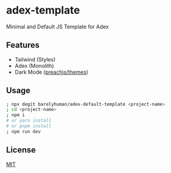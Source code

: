 # adex-template

Minimal and Default JS Template for Adex

## Features

- Tailwind (Styles)
- Adex (Monolith)
- Dark Mode ([preachjs/themes](https://github.com/preachjs/themes))

## Usage

```sh
; npx degit barelyhuman/adex-default-template <project-name>
; cd <project-name>
; npm i
# or yarn install
# or pnpm install
; npm run dev
```

## License

[MIT](/LICENSE)
